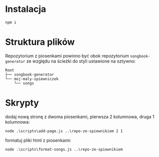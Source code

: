 # Instalacja
```
npm i
```

# Struktura plików
Repozytorium z piosenkami powinno być obok repozytorium `songbook-generator` ze względu na ścieżki do styli ustawione na sztywno:
```
Root
├── songbook-generator
└── moj-maly-spiewniczek
    └── songs
```

# Skrypty
dodaj nową stronę z dwoma piosenkami, pierwsza 2 kolumnowa, druga 1 kolumnowa:
```
node .\scripts\add-page.js ..\repo-ze-spiewnikiem 2 1
```

formatuj pliki html z piosenkami:
```
node .\scripts\format-songs.js ..\repo-ze-spiewnikiem
```